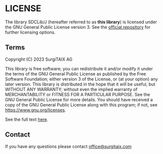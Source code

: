 # LICENSE #

The library SDCLib/J (hereafter referred to as __this library__) is licensed under the GNU General Public License version 3.
See the [official repository](https://bitbucket.org/surgitaix/sdclib) for further licensing options.

## Terms ##

Copyright (C) 2023 SurgiTAIX AG

This library is free software; you can redistribute it and/or modify it under the terms of the GNU General Public License as published by the Free Software Foundation; either version 3 of the License, or (at your option) any later version.
This library is distributed in the hope that it will be useful, but WITHOUT ANY WARRANTY; without even the implied warranty of MERCHANTABILITY or FITNESS FOR A PARTICULAR PURPOSE. See the GNU General Public License for more details.
You should have received a copy of the GNU General Public License along with this program; if not, see <https://www.gnu.org/licenses>.

See the full text [here](https://www.gnu.org/licenses/gpl-3.0.en.html).

## Contact ##

If you have any questions please contact office@surgitaix.com

